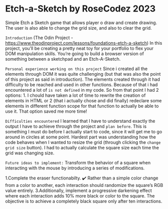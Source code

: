 # Etch-a-Sketch by RoseCodez 2023

Simple Etch a Sketch game that allows player o draw and create drawing. The user is also able to change the grid size, and also to clear the grid.


`Introduction`
(The Odin Project - https://www.theodinproject.com/lessons/foundations-etch-a-sketch)
In this project, you’ll be creating a pretty neat toy for your portfolio to flex your DOM manipulation skills. You’re going to build a browser version of something between a sketchpad and an Etch-A-Sketch.

`Personal experience working on this project`
Since i created all the elements through DOM it was quite challenging (but that was also the point of this project as said in introduction). The elements created through it had difficulty to be reached and used in other functions. Because of that i had encountered a lot of `is not defined` in my code. So from that point I had 2 options: 1. I chould have taken a lot of time to rewrite the creation of elements in HTML or 2 (that i actually chose and did finally) redeclare some elements in different function scope for that function to actually be able to use it. That option saved me more time!

`Difficulties encountered`
I learned that I have to understand exactly the output I have to achieve through the project and `plan before`. This is something I must do before I actually start to code, since it will get me to go around in circles at some point.
Hardest part was understanding how the code behaves when I wanted to resize the grid (through clicking the `change grid size` button). I had to actually calculate the square size each time the grid was changing size.

`Future ideas to implement:`
Transform the behavior of a square when interacting with the mouse by introducing a series of modifications.

1.Complete the eraser functionabilty.
✔️ Rather than a simple color change from a color to another, each interaction should randomize the square’s RGB value entirely.
3.Additionally, implement a progressive darkening effect where each interaction adds 10% more black or color to the square. The objective is to achieve a completely black square only after ten interactions.